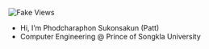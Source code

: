 <!--
<div align="center">
  <a href="https://git.io/streak-stats">
    <img src="https://github-readme-streak-stats.herokuapp.com?user=patt502090&theme=catppuccin-macchiato&hide_border=true" alt="GitHub Streak" />
  </a>
</div>

<div align="center">
  ![snake gif](https://github.com/patt502090/patt502090/blob/output/github-snake-dark.svg)
</div>
-->

<!-- Profile View Counter -->

![Fake Views](https://komarev.com/ghpvc/?username=torvalds&style=flat-square&color=red&label=Profile+Views:+76905)

- Hi, I’m Phodcharaphon Sukonsakun (Patt)  
- Computer Engineering @ Prince of Songkla University


